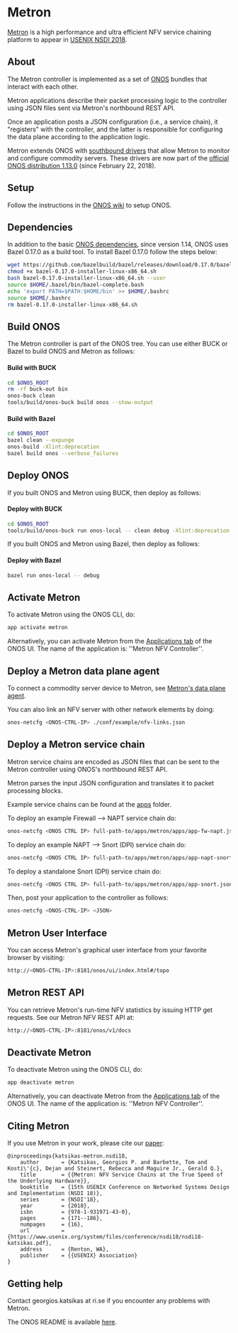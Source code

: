 Metron
=========
[Metron][metron-paper] is a high performance and ultra efficient NFV service chaining platform to appear in [USENIX NSDI 2018][metron-nsdi-page].


About
----
The Metron controller is implemented as a set of [ONOS][onos] bundles that interact with each other.

Metron applications describe their packet processing logic to the controller using JSON files sent via Metron's northbound REST API.

Once an application posts a JSON configuration (i.e., a service chain), it "registers" with the controller, and the latter is responsible for configuring the data plane according to the application logic.

Metron extends ONOS with [southbound drivers][metron-driver] that allow Metron to monitor and configure commodity servers.
These drivers are now part of the [official ONOS distribution 1.13.0][onos-master] (since February 22, 2018).


Setup
----
Follow the instructions in the [ONOS wiki][onos-wiki] to setup ONOS.


Dependencies
---
In addition to the basic [ONOS dependencies][onos-dep], since version 1.14, ONOS uses Bazel 0.17.0 as a build tool.
To install Bazel 0.17.0 follow the steps below:

```bash
wget https://github.com/bazelbuild/bazel/releases/download/0.17.0/bazel-0.17.0-installer-linux-x86_64.sh
chmod +x bazel-0.17.0-installer-linux-x86_64.sh
bash bazel-0.17.0-installer-linux-x86_64.sh --user
source $HOME/.bazel/bin/bazel-complete.bash
echo 'export PATH=$PATH:$HOME/bin' >> $HOME/.bashrc
source $HOME/.bashrc
rm bazel-0.17.0-installer-linux-x86_64.sh
```


Build ONOS
----
The Metron controller is part of the ONOS tree. You can use either BUCK or Bazel to build ONOS and Metron as follows:

#### Build with BUCK ####
```bash
cd $ONOS_ROOT
rm -rf buck-out bin
onos-buck clean
tools/build/onos-buck build onos --show-output
```

#### Build with Bazel ####
```bash
cd $ONOS_ROOT
bazel clean --expunge
onos-build -Xlint:deprecation
bazel build onos --verbose_failures
```


Deploy ONOS
----
If you built ONOS and Metron using BUCK, then deploy as follows:

#### Deploy with BUCK ####
```bash
cd $ONOS_ROOT
tools/build/onos-buck run onos-local -- clean debug -Xlint:deprecation -Xlint:unchecked
```

If you built ONOS and Metron using Bazel, then deploy as follows:

#### Deploy with Bazel ####
```bash
bazel run onos-local -- debug
```


Activate Metron
----
To activate Metron using the ONOS CLI, do:
```bash
app activate metron
```

Alternatively, you can activate Metron from the [Applications tab][onos-ui-apps] of the ONOS UI.
The name of the application is: ''Metron NFV Controller''.


Deploy a Metron data plane agent
----
To connect a commodity server device to Metron, see [Metron's data plane agent][metron-agent].

You can also link an NFV server with other network elements by doing:
```bash
onos-netcfg <ONOS-CTRL-IP> ./conf/example/nfv-links.json
```


Deploy a Metron service chain
----
Metron service chains are encoded as JSON files that can be sent to the Metron controller using ONOS's northbound REST API.

Metron parses the input JSON configuration and translates it to packet processing blocks.

Example service chains can be found at the [apps][metron-apps] folder.

To deploy an example Firewall --> NAPT service chain do:
```bash
onos-netcfg <ONOS CTRL IP> full-path-to/apps/metron/apps/app-fw-napt.json
```

To deploy an example NAPT --> Snort (DPI) service chain do:
```bash
onos-netcfg <ONOS CTRL IP> full-path-to/apps/metron/apps/app-napt-snort.json
```

To deploy a standalone Snort (DPI) service chain do:
```bash
onos-netcfg <ONOS CTRL IP> full-path-to/apps/metron/apps/app-snort.json
```

Then, post your application to the controller as follows:
```bash
onos-netcfg <ONOS-CTRL-IP> <JSON>
```


Metron User Interface
----
You can access Metron's graphical user interface from your favorite browser by visiting:
```bash
http://<ONOS-CTRL-IP>:8181/onos/ui/index.html#/topo
```


Metron REST API
----
You can retrieve Metron's run-time NFV statistics by issuing HTTP get requests.
See our Metron NFV REST API at:
```bash
http://<ONOS-CTRL-IP>:8181/onos/v1/docs
```


Deactivate Metron
----
To deactivate Metron using the ONOS CLI, do:
```bash
app deactivate metron
```

Alternatively, you can deactivate Metron from the [Applications tab][onos-ui-apps] of the ONOS UI.
The name of the application is: ''Metron NFV Controller''.


Citing Metron
----
If you use Metron in your work, please cite our [paper][metron-paper]:
```
@inproceedings{katsikas-metron.nsdi18,
	author       = {Katsikas, Georgios P. and Barbette, Tom and Kosti\'{c}, Dejan and Steinert, Rebecca and Maguire Jr., Gerald Q.},
	title        = {{Metron: NFV Service Chains at the True Speed of the Underlying Hardware}},
	booktitle    = {15th USENIX Conference on Networked Systems Design and Implementation (NSDI 18)},
	series       = {NSDI'18},
	year         = {2018},
	isbn         = {978-1-931971-43-0},
	pages        = {171--186},
	numpages     = {16},
	url          = {https://www.usenix.org/system/files/conference/nsdi18/nsdi18-katsikas.pdf},
	address      = {Renton, WA},
	publisher    = {{USENIX} Association}
}
```


Getting help
----
Contact georgios.katsikas at ri.se if you encounter any problems with Metron.

The ONOS README is available [here][onos-readme].

[metron-paper]: https://people.kth.se/~dejanko/documents/publications/metron-nsdi18.pdf
[metron-nsdi-page]: https://www.usenix.org/conference/nsdi18/presentation/katsikas
[metron-driver]: https://github.com/opennetworkinglab/onos/tree/master/drivers/server
[metron-agent]: https://github.com/tbarbette/fastclick/tree/metron
[metron-apps]: ./apps/
[onos]: https://onosproject.org/
[onos-master]: https://github.com/opennetworkinglab/onos
[onos-wiki]: https://wiki.onosproject.org/display/ONOS/Wiki+Home
[onos-ui-apps]: http://127.0.0.1:8181/onos/ui/index.html#/app
[onos-readme]: ../../README.onos.md
[onos-dep]: https://github.com/gkatsikas/onos/blob/onos-1.14/README.md
